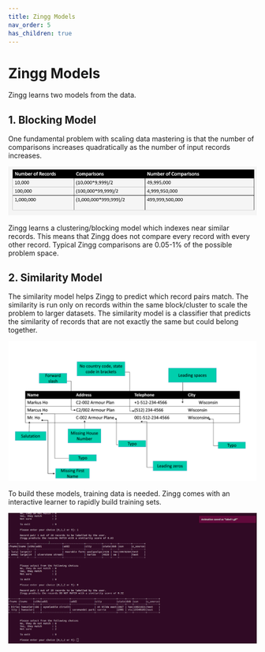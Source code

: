 ```yaml
---
title: Zingg Models
nav_order: 5
has_children: true
---
```


# Zingg Models

Zingg learns two models from the data.

## 1. Blocking Model

One fundamental problem with scaling data mastering is that the number of comparisons increases quadratically as the number of input records increases.

![Data Mastering At Scale](../assets/fuzzymatchingcomparisons.jpg)

Zingg learns a clustering/blocking model which indexes near similar records. This means that Zingg does not compare every record with every other record. Typical Zingg comparisons are 0.05-1% of the possible problem space.

## 2. Similarity Model

The similarity model helps Zingg to predict which record pairs match. The similarity is run only on records within the same block/cluster to scale the problem to larger datasets. The similarity model is a classifier that predicts the similarity of records that are not exactly the same but could belong together.

![Fuzzy matching comparisons](../assets/dataMatching.jpg)

To build these models, training data is needed. Zingg comes with an interactive learner to rapidly build training sets.

![Shows records and asks user to mark yes, no, cant say on the cli.](../assets/label2.gif)
